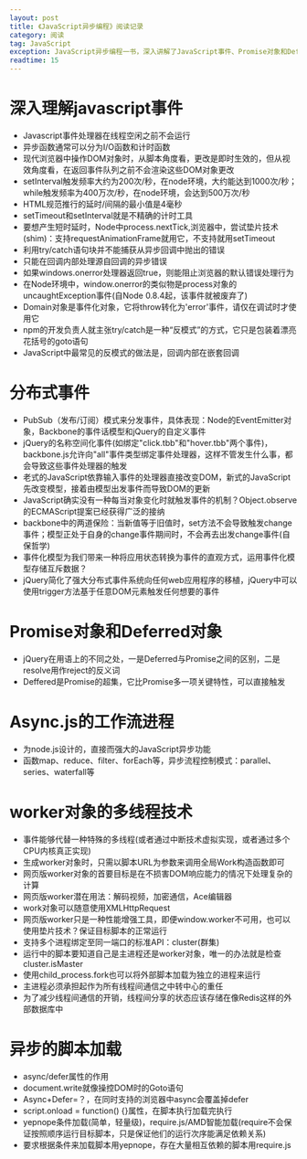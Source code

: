 ```yaml
---
layout: post
title: 《JavaScript异步编程》阅读记录
category: 阅读
tag: JavaScript
exception: JavaScript异步编程一书，深入讲解了JavaScript事件、Promise对象和Deferred对象、worker对象等常用但又让人陌生的知识，感觉受益匪浅
readtime: 15
---
```


# 深入理解javascript事件
* Javascript事件处理器在线程空闲之前不会运行
* 异步函数通常可以分为I/O函数和计时函数
* 现代浏览器中操作DOM对象时，从脚本角度看，更改是即时生效的，但从视效角度看，在返回事件队列之前不会渲染这些DOM对象更改
* setInterval触发频率大约为200次/秒，在node环境，大约能达到1000次/秒；while触发频率为400万次/秒，在node环境，会达到500万次/秒
* HTML规范推行的延时/间隔的最小值是4毫秒
* setTimeout和setInterval就是不精确的计时工具
* 要想产生短时延时，Node中process.nextTick,浏览器中，尝试垫片技术(shim)：支持requestAnimationFrame就用它，不支持就用setTimeout
* 利用try/catch语句块并不能捕获从异步回调中抛出的错误
* 只能在回调内部处理源自回调的异步错误
* 如果windows.onerror处理器返回true，则能阻止浏览器的默认错误处理行为
* 在Node环境中，window.onerror的类似物是process对象的uncaughtException事件(自Node 0.8.4起，该事件就被废弃了)
* Domain对象是事件化对象，它将throw转化为'error'事件，请仅在调试时才使用它
* npm的开发负责人就主张try/catch是一种“反模式”的方式，它只是包装着漂亮花括号的goto语句
* JavaScript中最常见的反模式的做法是，回调内部在嵌套回调

# 分布式事件
* PubSub（发布/订阅）模式来分发事件，具体表现：Node的EventEmitter对象，Backbone的事件话模型和jQuery的自定义事件
* jQuery的名称空间化事件(如绑定"click.tbb"和"hover.tbb"两个事件)，backbone.js允许向"all"事件类型绑定事件处理器，这样不管发生什么事，都会导致这些事件处理器的触发
* 老式的JavaScript依靠输入事件的处理器直接改变DOM，新式的JavaScript先改变模型，接着由模型出发事件而导致DOM的更新
* JavaScript确实没有一种每当对象变化时就触发事件的机制？Object.observe的ECMAScript提案已经获得广泛的接纳
* backbone中的两道保险：当新值等于旧值时，set方法不会导致触发change事件；模型正处于自身的change事件期间时，不会再去出发change事件(自保哲学)
* 事件化模型为我们带来一种将应用状态转换为事件的直观方式，运用事件化模型存储互斥数据？
* jQuery简化了强大分布式事件系统向任何web应用程序的移植，jQuery中可以使用trigger方法基于任意DOM元素触发任何想要的事件

# Promise对象和Deferred对象
* jQuery在用语上的不同之处，一是Deferred与Promise之间的区别，二是resolve用作reject的反义词
* Deffered是Promise的超集，它比Promise多一项关键特性，可以直接触发

# Async.js的工作流进程
* 为node.js设计的，直接而强大的JavaScript异步功能
* 函数map、reduce、filter、forEach等，异步流程控制模式：parallel、series、waterfall等

# worker对象的多线程技术
* 事件能够代替一种特殊的多线程(或者通过中断技术虚拟实现，或者通过多个CPU内核真正实现)
* 生成worker对象时，只需以脚本URL为参数来调用全局Work构造函数即可
* 网页版worker对象的首要目标是在不损害DOM响应能力的情况下处理复杂的计算
* 网页版worker潜在用法：解码视频，加密通信，Ace编辑器
* work对象可以随意使用XMLHttpRequest
* 网页版worker只是一种性能增强工具，即便window.worker不可用，也可以使用垫片技术？保证目标脚本的正常运行
* 支持多个进程绑定至同一端口的标准API：cluster(群集)
* 运行中的脚本要知道自己是主进程还是worker对象，唯一的办法就是检查cluster.isMaster
* 使用child_process.fork也可以将外部脚本加载为独立的进程来运行
* 主进程必须承担起作为所有线程间通信之中转中心的重任
* 为了减少线程间通信的开销，线程间分享的状态应该存储在像Redis这样的外部数据库中

# 异步的脚本加载
* async/defer属性的作用
* document.write就像操控DOM时的Goto语句
* Async+Defer=？，在同时支持的浏览器中async会覆盖掉defer
* script.onload = function() {}属性，在脚本执行加载完执行
* yepnope条件加载(简单，轻量级)，require.js/AMD智能加载(require不会保证按照顺序运行目标脚本，只是保证他们的运行次序能满足依赖关系)
* 要求根据条件来加载脚本用yepnope，存在大量相互依赖的脚本用require.js
